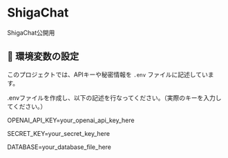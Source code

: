 # ShigaChat
ShigaChat公開用

## 🌱 環境変数の設定

このプロジェクトでは、APIキーや秘密情報を `.env` ファイルに記述しています。

.envファイルを作成し、以下の記述を行なってください。（実際のキーを入力してください。）

OPENAI_API_KEY=your_openai_api_key_here

SECRET_KEY=your_secret_key_here

DATABASE=your_database_file_here

